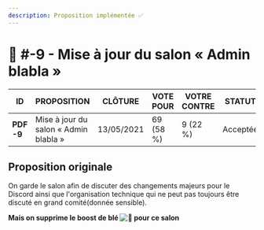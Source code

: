 ```yaml
---
description: Proposition implémentée ✅
---
```


# 📜 #-9 - Mise à jour du salon « Admin blabla »

| ID         | PROPOSITION                           | CLÔTURE    | VOTE POUR | VOTRE CONTRE | STATUT   |
| ---------- | ------------------------------------- | ---------- | --------- | ------------ | -------- |
| **PDF -9** | Mise à jour du salon « Admin blabla » | 13/05/2021 | 69 (58 %) | 9 (22 %)     | Acceptée |

## Proposition originale

On garde le salon afin de discuter des changements majeurs pour le Discord ainsi que l'organisation technique qui ne peut pas toujours être discuté en grand comité(donnée sensible).

**Mais on supprime le boost de blé **![🌾](https://discord.com/assets/e12380ed13d4f1c0633d0166042bbea1.svg)** pour ce salon**

